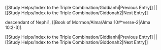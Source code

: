 [[Study Helps/Index to the Triple Combination/Giddianhi|Previous Entry]]  ||  [[Study Helps/Index to the Triple Combination/Giddonah2|Next Entry]]

 descendant of Nephi1, [[Book of Mormon/Alma/Alma 10#^verse-2|Alma 10:2-3]].

[[Study Helps/Index to the Triple Combination/Giddianhi|Previous Entry]]  ||  [[Study Helps/Index to the Triple Combination/Giddonah2|Next Entry]]